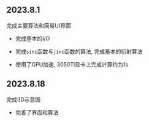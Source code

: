 ## 2023.8.1

完成主要算法和简易UI界面

+ 完成基本的I/O

+ 完成`sinc`函数与`jinc`函数的算法, 完成基本的衍射算法

+ 使用了GPU加速, 3050Ti显卡上完成计算约为1s

## 2023.8.18

完成3D示意图

+ 完善了界面和算法